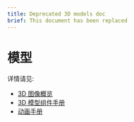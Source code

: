 ```yaml
---
title: Deprecated 3D models doc
brief: This document has been replaced
---
```


# 模型

详情请见:

* [3D 图像概览](/manuals/3dgraphics)
* [3D 模型组件手册](/manuals/model)
* [动画手册](/manuals/animation)

